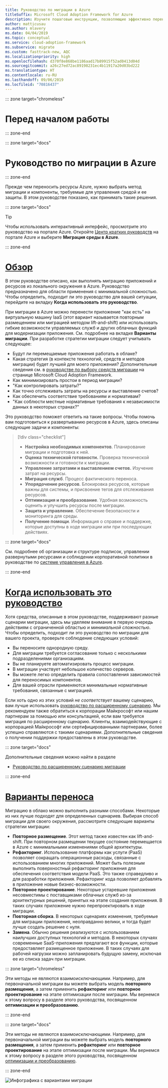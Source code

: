 ```yaml
---
title: Руководство по миграции в Azure
titleSuffix: Microsoft Cloud Adoption Framework for Azure
description: Изучите пошаговые инструкции, позволяющие эффективно перенести службы организации в Azure.
author: matticusau
ms.author: mlavery
ms.date: 04/04/2019
ms.topic: conceptual
ms.service: cloud-adoption-framework
ms.subservice: migrate
ms.custom: fasttrack-new, AQC
ms.localizationpriority: high
ms.openlocfilehash: d370f8e868be1186aad17b89915f52ad0413d04d
ms.sourcegitcommit: a26c27ed72ac89198231ec4b11917a20d03bd222
ms.translationtype: HT
ms.contentlocale: ru-RU
ms.lasthandoff: 09/06/2019
ms.locfileid: "70816437"
---
```

::: zone target="chromeless"

# <a name="before-you-start"></a>Перед началом работы

::: zone-end

::: zone target="docs"

# <a name="introduction-to-the-azure-migration-guide"></a>Руководство по миграции в Azure

::: zone-end

Прежде чем переносить ресурсы Azure, нужно выбрать метод миграции и компоненты, требуемые для управления средой и ее защиты. В этом руководстве показано, как принимать такие решения.

::: zone target="docs"

> [!TIP]
> Чтобы использовать интерактивный интерфейс, просмотрите это руководство на портале Azure. Откройте [Центр кратких руководств](https://portal.azure.com/?feature.quickstart=true#blade/Microsoft_Azure_Resources/QuickstartCenterBlade) на портале Azure и выберите **Миграция среды в Azure**.

::: zone-end

# <a name="overviewtaboverview"></a>[Обзор](#tab/Overview)

В этом руководстве описано, как выполнять миграцию приложений и ресурсов из локального окружения в Azure. Руководство предназначено для области применения с минимальной сложностью. Чтобы определить, подходит ли это руководство для вашей ситуации, перейдите на вкладку **Когда использовать это руководство**.

При миграции в Azure можно перенести приложение "как есть" на виртуальную машину IaaS (этот вариант называется повторным размещением или миграцией методом lift-and-shift) или использовать гибкие возможности управляемых служб и других облачных функций для модернизации приложения. См. подробнее на вкладке **Варианты миграции**. При разработке стратегии миграции следует учитывать следующее:

- Будут ли перемещаемые приложения работать в облаке?
- Какая стратегия (в контексте технологий, средств и методов миграции) будет лучшей для моего приложения? Дополнительные сведения см. в [руководстве по выбору средств миграции](../../decision-guides/migrate-decision-guide/index.md) на странице Microsoft Cloud Adoption Framework.
- Как минимизировать простои в период миграции?
- "Как контролировать затраты?"
- Как точно отслеживать затраты на ресурсы и выставление счетов?
- Как обеспечить соответствие требованиям и нормативам?
- "Как соблюсти местные нормативные требования к независимости данных в некоторых странах?"

Это руководство поможет ответить на такие вопросы. Чтобы помочь вам подготовиться к развертыванию ресурсов в Azure, здесь описаны следующие задачи и компоненты:

> [!div class="checklist"]
>
> - **Настройка необходимых компонентов**. Планирование миграции и подготовка к ней.
> - **Оценка технической готовности.** Проверка технической возможности и готовности к миграции.
> - **Управление затратами и выставлением счетов.** Изучение затрат на ресурсы.
> - **Миграция служб**. Процесс фактического переноса.
> - **Упорядочение ресурсов**. Блокировка ресурсов, которые важны для системы, и присвоение тегов для отслеживания ресурсов.
> - **Оптимизация и преобразование**. Удобная возможность оценить и улучшить ресурсы после миграции.
> - **Защита и управление**. Обеспечение безопасности и мониторинга для среды.
> - **Получение помощи**. Информация о справке и поддержке, которые доступны в ходе миграции или при последующих действиях.

::: zone target="docs"

См. подробнее об организации и структуре подписок, управлении развернутыми ресурсами и соблюдении корпоративной политики в руководстве по [системе управления в Azure](/azure/security/governance-in-azure).

::: zone-end

# <a name="when-to-use-this-guidetabwhentousethisguide"></a>[Когда использовать это руководство](#tab/WhenToUseThisGuide)

Хотя средства, описанные в этом руководстве, поддерживают разные сценарии миграции, здесь мы уделяем внимание в первую очередь действиям с ограниченной областью и _минимальной сложностью_. Чтобы определить, подходит ли это руководство по миграции для вашего проекта, проверьте соблюдение следующих условий:

- Вы переносите однородную среду.
- Для миграции требуется согласование только с несколькими подразделениями организациям.
- Вы не планируете автоматизировать процесс миграции.
- В миграции участвует небольшое количество серверов.
- Вы можете легко определить правила сопоставления зависимостей для переносимых компонентов.
- Для вашей отрасли применяются минимальные нормативные требования, связанные с миграцией.

Если хоть одно из этих условий _не соответствует_ вашему сценарию, вам лучше использовать [руководство по расширенному сценарию](../expanded-scope/index.md). Мы рекомендуем также обратиться к корпорации Майкрософт или нашим партнерам за помощью или консультацией, если вам требуется миграция по расширенному сценарию. Клиенты, взаимодействующие с корпорацией Майкрософт или сертифицированными партнерами, более успешно справляются с такими сценариями. Дополнительные сведения о получении поддержки предоставлены в этом руководстве.

<!-- markdownlint-enable MD033 -->

::: zone target="docs"

Дополнительные сведения можно найти в разделе

- [Руководство по расширенному сценарию миграции](../expanded-scope/index.md)

::: zone-end

# <a name="migration-optionstabmigrationoptions"></a>[Варианты переноса](#tab/MigrationOptions)

Миграцию в облако можно выполнить разными способами. Некоторые из них лучше подходят для определенных сценариев. Выбирая способ миграции для своего окружения, рассмотрите следующие варианты стратегии миграции:

- **Повторное размещение**. Этот метод также известен как lift-and-shift. При повторном размещении текущее состояние перемещается в Azure с минимальными изменениями общей архитектуры.
- **Рефакторинг**. Использование платформы как услуги (PaaS) позволяет сокращать операционные расходы, связанные с использованием многих приложений. Может быть полезным выполнить поверхностный рефакторинг приложения для обеспечения соответствия модели PaaS. Это также справедливо и для разработки приложения. Рефакторинг кода позволяет добавлять в приложение новые бизнес-возможности.
- **Повторное проектирование**. Некоторые устаревшие приложения несовместимы с поставщиками облачных служб из-за архитектурных решений, принятых на этапе создания приложения. В таких случаях приложение нужно перепроектировать в ходе миграции.
- **Повторная сборка**. В некоторых сценариях изменения, требуемые для миграции приложения, неоправданно велики, и тогда будет лучше создать решение с нуля.
- **Замена**. Обычно решения реализуются с использованием наилучших доступных технологий и методов. В некоторых случаях современные SaaS-приложения предлагают все функции, которые предоставляет размещенное приложение. В таких случаях для рабочей нагрузки можно запланировать будущую замену, исключая ее из списка задач при миграции.

::: zone target="chromeless"

Эти методы не являются взаимоисключающими. Например, для первоначальной миграции вы можете выбрать модель **повторного размещения**, а затем применить **рефакторинг** или **повторное проектирование** на этапе оптимизации после миграции. Мы вернемся к этому вопросу в разделе этого руководства, посвященном **оптимизации и преобразованию**.

::: zone-end

::: zone target="docs"

Эти методы не являются взаимоисключающими. Например, для первоначальной миграции вы можете выбрать модель **повторного размещения**, а затем применить **рефакторинг** или **повторное проектирование** на этапе оптимизации после миграции. Мы вернемся к этому вопросу в разделе этого руководства, посвященном [оптимизации и преобразованию](optimize-and-transform.md).

::: zone-end

![Инфографика с вариантами миграции](../../_images/migration/migration-options.png)
